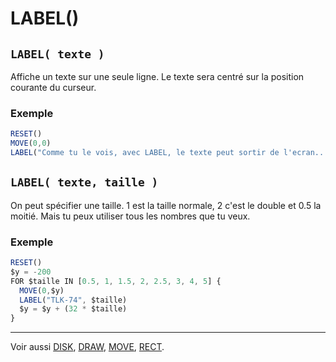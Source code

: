 # LABEL()

## `LABEL( texte )`

Affiche un texte sur une seule ligne. Le texte sera centré sur la position courante du curseur.

### Exemple

```ts
RESET()
MOVE(0,0)
LABEL("Comme tu le vois, avec LABEL, le texte peut sortir de l'ecran...")
```

## `LABEL( texte, taille )`

On peut spécifier une taille. 1 est la taille normale, 2 c'est le double et 0.5 la moitié. Mais tu peux utiliser tous les nombres que tu veux.

### Exemple

```ts
RESET()
$y = -200
FOR $taille IN [0.5, 1, 1.5, 2, 2.5, 3, 4, 5] {
  MOVE(0,$y)
  LABEL("TLK-74", $taille)
  $y = $y + (32 * $taille)
}
```

----

Voir aussi [DISK](DISK), [DRAW](DRAW), [MOVE](MOVE), [RECT](RECT).
